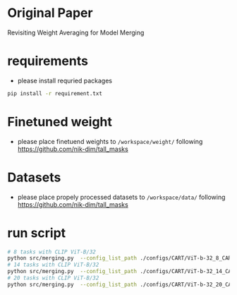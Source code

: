 # Original Paper
Revisiting Weight Averaging for Model Merging

# requirements
- please install requried packages
```bash
pip install -r requirement.txt
```
# Finetuned weight
- please place finetuend weights to `/workspace/weight/` following https://github.com/nik-dim/tall_masks

# Datasets
- please place propely processed datasets to `/workspace/data/` following https://github.com/nik-dim/tall_masks

# run script
```bash
# 8 tasks with CLIP ViT-B/32
python src/merging.py  --config_list_path ./configs/CART/ViT-b-32_8_CART.yaml
# 14 tasks with CLIP ViT-B/32
python src/merging.py  --config_list_path ./configs/CART/ViT-b-32_14_CART.yaml
# 20 tasks with CLIP ViT-B/32
python src/merging.py  --config_list_path ./configs/CART/ViT-b-32_20_CART.yaml

```
